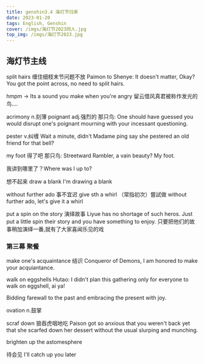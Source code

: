 ```yaml
---
title: genshin3.4 海灯节归来
date: 2023-01-20 
tags: English, Genshin
cover: /imgs/海灯节2023同人.jpg
top_img: /imgs/海灯节2023.jpg
--- 
```


## 海灯节主线
split hairs 缠住细枝末节问题不放
Paimon to Shenye: It doesn't matter, Okay? You got the point across, no need to split hairs.

hmpm -> Its a sound you make when you're angry
留云借风真君被称作发光的鸟....

acrimony n.刻薄
poignant adj.强烈的
那只鸟: One should have guessed you would disrupt one's poignant mourning with your incessant questioning.


pester v.纠缠
Wait a minute, didn't Madame ping say she pestered an old friend for that bell?

my foot 得了吧
那只鸟: Streetward Rambler, a vain beauty? My foot.

我讲到哪里了？Where was I up to? 

想不起来  draw a blank
I'm drawing a blank

without further ado 事不宜迟
give sth a whirl （常指初次）嘗試做
without further ado, let's give it a whirl

put a spin on the story 演绎故事
Liyue has no shortage of such heros. Just put a little spin their story and you have something to enjoy.
只要把他们的故事稍加演绎一番,就有了大家喜闻乐见的戏

### 第三幕 聚餐
make one's acquaintance 结识
Conqueror of Demons, I am honored to make your acquiantance.

walk on eggshells 
Hutao: I didn't plan this gathering only for everyone to walk on eggshell, ai ya!

Bidding farewall to the past and embracing the present with joy.

ovation n.鼓掌

scraf down 狼吞虎咽地吃
Paison got so anxious that you weren't back yet that she scarfed down her dessert without the usual slurping and munching.


brighten up the astomesphere

待会见
I'll catch up you later


